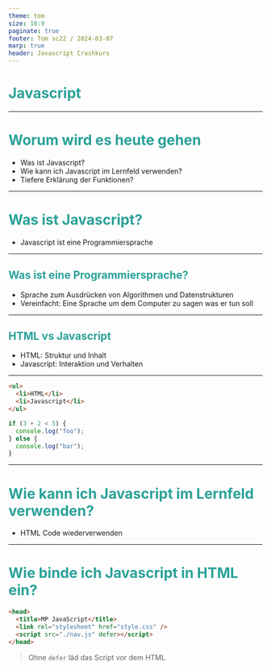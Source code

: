 ```yaml
---
theme: tom
size: 16:9
paginate: true
footer: Tom sc22 / 2024-03-07
marp: true
header: Javascript Crashkurs
---
```


<style>
  h1, h2 {
    color: #2aa198;
  }
</style>

# Javascript

---

# Worum wird es heute gehen

- Was ist Javascript?
- Wie kann ich Javascript im Lernfeld verwenden?
- Tiefere Erklärung der Funktionen?

---

# Was ist Javascript?

- Javascript ist eine Programmiersprache

---

## Was ist eine Programmiersprache?

- Sprache zum Ausdrücken von Algorithmen und Datenstrukturen
- Vereinfacht: Eine Sprache um dem Computer zu sagen was er tun soll

---

## HTML vs Javascript

- HTML: Struktur und Inhalt
- Javascript: Interaktion und Verhalten

---

```html
<ul>
  <li>HTML</li>
  <li>Javascript</li>
</ul>
```

```js
if (3 + 2 < 5) {
  console.log("foo");
} else {
  console.log("bar");
}
```

---

# Wie kann ich Javascript im Lernfeld verwenden?

- HTML Code wiederverwenden

---

# Wie binde ich Javascript in HTML ein?

```html
<head>
  <title>MP JavaScript</title>
  <link rel="stylesheet" href="style.css" />
  <script src="./nav.js" defer></script>
</head>
```

> Ohne `defer` läd das Script vor dem HTML
